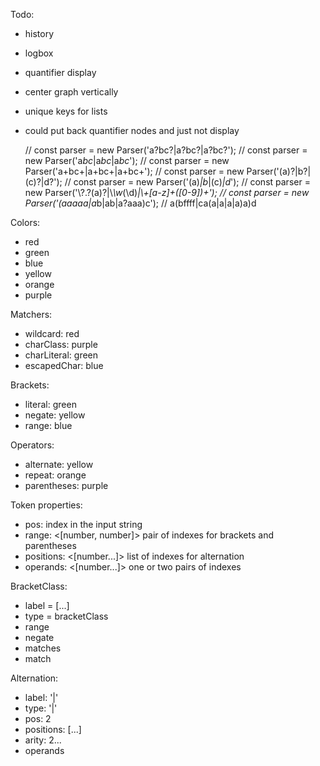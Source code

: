 Todo:

- history
- logbox
- quantifier display
- center graph vertically
- unique keys for lists
- could put back quantifier nodes and just not display

  // const parser = new Parser('a?bc?|a?bc?|a?bc?');
  // const parser = new Parser('a*bc*|a*bc*|a*bc*');
  // const parser = new Parser('a+bc+|a+bc+|a+bc+');
  // const parser = new Parser('(a)?|b?|(c)?|d?');
  // const parser = new Parser('(a)_|b_|(c)_|d_');
  // const parser = new Parser('\\?.?(a)?|\\_\\w_(\\d)*|\\+[a-z]+([0-9])+');
  // const parser = new Parser('(aaaaa|a*b|ab|a?aaa)c');
  // a(bffff|ca(a|a|a|a)a)d

Colors:

- red
- green
- blue
- yellow
- orange
- purple

Matchers:

- wildcard: red
- charClass: purple
- charLiteral: green
- escapedChar: blue

Brackets:

- literal: green
- negate: yellow
- range: blue

Operators:

- alternate: yellow
- repeat: orange
- parentheses: purple

Token properties:

- pos: <number> index in the input string
- range: <[number, number]> pair of indexes for brackets and parentheses
- positions: <[number...]> list of indexes for alternation
- operands: <[number...]> one or two pairs of indexes

BracketClass:

- label = [...]
- type = bracketClass
- range
- negate
- matches
- match

Alternation:

- label: '|'
- type: '|'
- pos: 2
- positions: [...]
- arity: 2...
- operands
